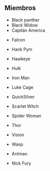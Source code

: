 ## Miembros

* Black panther
* Black Widow
* Capitán America
<!-- * Capitán Marvel -->
* Falcon
* Hank Pym
* Hawkeye
* Hulk
* Iron Man
* Luke Cage
* QuickSilver
* Scarlet Witch
* Spider Woman
* Thor
* Vision
* Wasp
* Antman

* Nick Fury